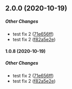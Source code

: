 ## 2.0.0 (2020-10-19)

##### Other Changes

*  test fix 2 ([71e656ff](https://github.com/souless94/recipe-app-api/commit/71e656fff4dfe6063a75f6d3a64de3517c5b85e6))
*  test fix 2 ([f82a5e2e](https://github.com/souless94/recipe-app-api/commit/f82a5e2e9466c158d4bfc29fee7f745970900c62))

#### 1.0.8 (2020-10-19)

##### Other Changes

*  test fix 2 ([71e656ff](https://github.com/souless94/recipe-app-api/commit/71e656fff4dfe6063a75f6d3a64de3517c5b85e6))
*  test fix 2 ([f82a5e2e](https://github.com/souless94/recipe-app-api/commit/f82a5e2e9466c158d4bfc29fee7f745970900c62))

